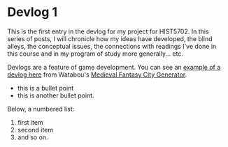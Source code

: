# Devlog 1

This is the first entry in the devlog for my project for HIST5702. In this series of posts, I will chronicle how my ideas have developed, the blind alleys, the conceptual issues, the connections with readings I've done in this course and in my program of study more generally... etc.

Devlogs are a feature of game development. You can see an [example of a devlog here](https://watabou.itch.io/medieval-fantasy-city-generator/devlog) from Watabou's [Medieval Fantasy City Generator](https://watabou.itch.io/medieval-fantasy-city-generator).

- this is a bullet point
- this is another bullet point.

Below, a numbered list:

1. first item
2. second item
3. and so on.
